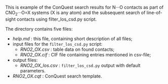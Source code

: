 This is example of the ConQuest search results for N···O contacts as part of CNO<sub>2</sub>···O=X systems (X is any atom) and the subsequent search of line-of-sight contacts using filter_los_csd.py script.

The directory contains five files:

* *help.md* : this file, containing short description of all files;
* input files for the `filter_los_csd.py` script:
  * *RNO2_OX.csv* : table data on found contacts;
  * *RNO2_OX.cif* : CIF file containing entries mentioned in csv-file;
* output files:
  * *RNO2_OX_los.csv* : `filter_los_csd.py` output with default parameters.
* *RNO2_OX.cqt* : ConQuest search template.

